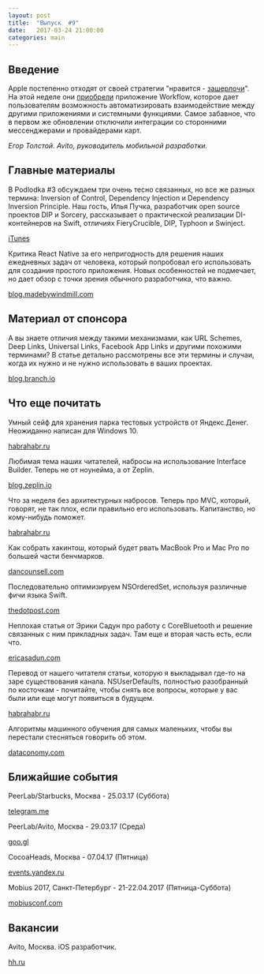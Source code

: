 ```yaml
---
layout: post
title:  "Выпуск  #9"
date:   2017-03-24 21:00:00
categories: main
---
```


## Введение

Apple постепенно отходят от своей стратегии "нравится - [зашерлочи](http://www.urbandictionary.com/define.php?term=sherlocked)". На этой неделе они [приобрели](https://vc.ru/n/workflow-apple-deal) приложение Workflow, которое дает пользователям возможность автоматизировать взаимодействие между другими приложениями и системными функциями. Самое забавное, что в первом же обновлении отключили интеграции со сторонними мессенджерами и провайдерами карт.

*Егор Толстой. Avito, руководитель мобильной разработки.*

## Главные материалы

В Podlodka #3 обсуждаем три очень тесно связанных, но все же разных термина: Inversion of Control, Dependency Injection и Dependency Inversion Principle. Наш гость, Илья Пучка, разработчик open source проектов DIP и Sorcery, рассказывает о практической реализации DI-контейнеров на Swift, отличиях FieryCrucible, DIP, Typhoon и Swinject.

[iTunes](https://itunes.apple.com/us/podcast/podlodka-podcast/id1209828744)
 
Критика React Native за его непригодность для решения наших ежедневных задач от человека, который попробовал его использовать для создания простого приложения. Новых особенностей не подмечает, но дает обзор с точки зрения обычного разработчика, что важно.

[blog.madebywindmill.com](https://blog.madebywindmill.com/an-ios-devs-experience-with-react-native-559275b5a4e8)

## Материал от спонсора

А вы знаете отличия между такими механизмами, как URL Schemes, Deep Links, Universal Links, Facebook App Links и другими похожими терминами? В статье детально рассмотрены все эти термины и случаи, когда их нужно и не нужно использовать в ваших проектах.

[blog.branch.io](https://goo.gl/6AkUZY)

## Что еще почитать

Умный сейф для хранения парка тестовых устройств от Яндекс.Денег. Неожиданно написан для Windows 10.

[habrahabr.ru](https://habrahabr.ru/company/yamoney/blog/324624/)

Любимая тема наших читателей, набросы на использование Interface Builder. Теперь не от ноунейма, а от Zeplin.

[blog.zeplin.io](https://blog.zeplin.io/life-without-interface-builder-adbb009d2068#.qfzjjfgzb)

Что за неделя без архитектурных набросов. Теперь про MVC, который, говорят, не так плох, если правильно его использовать. Капитанство, но кому-нибудь поможет.

[habrahabr.ru](https://habrahabr.ru/post/324414/)

Как собрать хакинтош, который будет рвать MacBook Pro и Mac Pro по большей части бенчмарков.

[dancounsell.com](https://www.dancounsell.com/building-a-hackintosh-pro/)

Последовательно оптимизируем NSOrderedSet, используя различные фичи языка Swift.

[thedotpost.com](http://www.thedotpost.com/2017/01/karoly-lorentey-optimizing-swift-collections)

Неплохая статья от Эрики Садун про работу с CoreBluetooth и решение связанных с ним прикладных задач. Там еще и вторая часть есть, если что.

[ericasadun.com](http://ericasadun.com/2017/03/20/bluetooth-lessons-i-manager-and-scanning/)

Перевод от нашего читателя статьи, которую я выкладывал где-то на заре существования канала. NSUserDefaults, полностью разобранный по косточкам - почитайте, чтобы снять все вопросы, которые у вас были или еще могут появиться в будущем.

[habrahabr.ru](https://habrahabr.ru/post/324400/)

Алгоритмы машинного обучения для самых маленьких, чтобы вы перестали стесняться говорить об этом.

[dataconomy.com](http://dataconomy.com/2017/03/beginners-guide-machine-learning/)

## Ближайшие события

PeerLab/Starbucks, Москва - 25.03.17 (Суббота)

[telegram.me](https://telegram.me/peerlabmoscow)

PeerLab/Avito, Москва - 29.03.17 (Среда)

[goo.gl](https://docs.google.com/forms/d/e/1FAIpQLSea9C0l29VxDNsuV7vKgW0p_u534ShxVHZMmOE7s7J-_fLklA/viewform?c=0&w=1)

CocoaHeads, Москва - 07.04.17 (Пятница)

[events.yandex.ru](https://events.yandex.ru/events/yagosti/07-apr-2017/)

Mobius 2017, Санкт-Петербург - 21-22.04.2017 (Пятница-Суббота)

[mobiusconf.com](https://mobiusconf.com/)

## Вакансии

Avito, Москва. iOS разработчик.

[hh.ru](https://hh.ru/vacancy/15112449)
